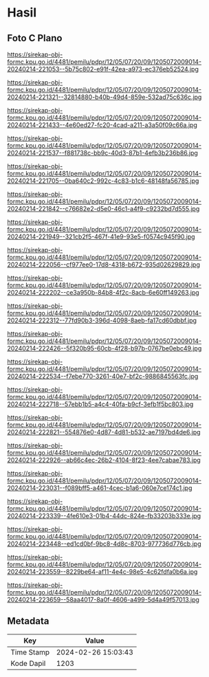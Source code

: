 # Hasil

## Foto C Plano

https://sirekap-obj-formc.kpu.go.id/4481/pemilu/pdpr/12/05/07/20/09/1205072009014-20240214-221053--5b75c802-e91f-42ea-a973-ec376eb52524.jpg

https://sirekap-obj-formc.kpu.go.id/4481/pemilu/pdpr/12/05/07/20/09/1205072009014-20240214-221321--32814880-b40b-49d4-859e-532ad75c636c.jpg

https://sirekap-obj-formc.kpu.go.id/4481/pemilu/pdpr/12/05/07/20/09/1205072009014-20240214-221433--4e60ed27-fc20-4cad-a211-a3a50f09c66a.jpg

https://sirekap-obj-formc.kpu.go.id/4481/pemilu/pdpr/12/05/07/20/09/1205072009014-20240214-221537--f881738c-bb9c-40d3-87b1-4efb3b236b86.jpg

https://sirekap-obj-formc.kpu.go.id/4481/pemilu/pdpr/12/05/07/20/09/1205072009014-20240214-221705--0ba640c2-992c-4c83-b1c6-48148fa56785.jpg

https://sirekap-obj-formc.kpu.go.id/4481/pemilu/pdpr/12/05/07/20/09/1205072009014-20240214-221842--c76682e2-d5e0-46c1-a4f9-c9232bd7d555.jpg

https://sirekap-obj-formc.kpu.go.id/4481/pemilu/pdpr/12/05/07/20/09/1205072009014-20240214-221949--321cb2f5-467f-41e9-93e5-f0574c945f90.jpg

https://sirekap-obj-formc.kpu.go.id/4481/pemilu/pdpr/12/05/07/20/09/1205072009014-20240214-222056--cf977ee0-17d8-4318-b672-935d02629829.jpg

https://sirekap-obj-formc.kpu.go.id/4481/pemilu/pdpr/12/05/07/20/09/1205072009014-20240214-222202--ce3a950b-84b8-4f2c-8acb-6e60ff149263.jpg

https://sirekap-obj-formc.kpu.go.id/4481/pemilu/pdpr/12/05/07/20/09/1205072009014-20240214-222312--77fd90b3-396d-4098-8aeb-fa17cd60dbbf.jpg

https://sirekap-obj-formc.kpu.go.id/4481/pemilu/pdpr/12/05/07/20/09/1205072009014-20240214-222426--5f320b95-60cb-4f28-b97b-0767be0ebc49.jpg

https://sirekap-obj-formc.kpu.go.id/4481/pemilu/pdpr/12/05/07/20/09/1205072009014-20240214-222534--f7ebe770-3261-40e7-bf2c-9886845563fc.jpg

https://sirekap-obj-formc.kpu.go.id/4481/pemilu/pdpr/12/05/07/20/09/1205072009014-20240214-222718--57ebb1b5-a4c4-40fa-b9cf-3efb1f5bc803.jpg

https://sirekap-obj-formc.kpu.go.id/4481/pemilu/pdpr/12/05/07/20/09/1205072009014-20240214-222821--554876e0-4d87-4d81-b532-ae7197bd4de6.jpg

https://sirekap-obj-formc.kpu.go.id/4481/pemilu/pdpr/12/05/07/20/09/1205072009014-20240214-222926--ab66c4ec-26b2-4104-8f23-4ee7cabae783.jpg

https://sirekap-obj-formc.kpu.go.id/4481/pemilu/pdpr/12/05/07/20/09/1205072009014-20240214-223031--f089bff5-a461-4cec-b1a6-060e7ce174c1.jpg

https://sirekap-obj-formc.kpu.go.id/4481/pemilu/pdpr/12/05/07/20/09/1205072009014-20240214-223339--4fe610e3-01b4-44dc-824e-fb33203b333e.jpg

https://sirekap-obj-formc.kpu.go.id/4481/pemilu/pdpr/12/05/07/20/09/1205072009014-20240214-223448--ed1cd0bf-9bc8-4d8c-8703-977736d776cb.jpg

https://sirekap-obj-formc.kpu.go.id/4481/pemilu/pdpr/12/05/07/20/09/1205072009014-20240214-223559--8229be64-af11-4e4c-98e5-4c62fdfa0b6a.jpg

https://sirekap-obj-formc.kpu.go.id/4481/pemilu/pdpr/12/05/07/20/09/1205072009014-20240214-223659--58aa4017-8a0f-4606-a499-5d4a49f57013.jpg


## Metadata

| Key        | Value               |
| ---------- | ------------------- |
| Time Stamp | 2024-02-26 15:03:43 |
| Kode Dapil | 1203                |



